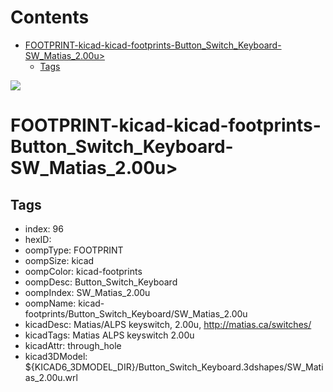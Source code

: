 



Contents
========

* [FOOTPRINT-kicad-kicad-footprints-Button_Switch_Keyboard-SW_Matias_2.00u>](#footprint-kicad-kicad-footprints-button_switch_keyboard-sw_matias_200u)
	* [Tags](#tags)
  
![][im]
# FOOTPRINT-kicad-kicad-footprints-Button_Switch_Keyboard-SW_Matias_2.00u>

## Tags

- index: 96
- hexID: 
- oompType: FOOTPRINT
- oompSize: kicad
- oompColor: kicad-footprints
- oompDesc: Button_Switch_Keyboard
- oompIndex: SW_Matias_2.00u
- oompName: kicad-footprints/Button_Switch_Keyboard/SW_Matias_2.00u
- kicadDesc: Matias/ALPS keyswitch, 2.00u, http://matias.ca/switches/
- kicadTags: Matias ALPS keyswitch 2.00u
- kicadAttr: through_hole
- kicad3DModel: ${KICAD6_3DMODEL_DIR}/Button_Switch_Keyboard.3dshapes/SW_Matias_2.00u.wrl



[im]: image.png
